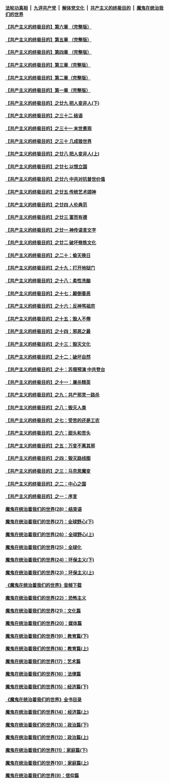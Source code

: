 

####  [法轮功真相](../../../../basic/blob/master/README.md?t=04150830) &nbsp;|&nbsp; [九评共产党](../../../../9ping.md/blob/master/README.md?t=04150830) &nbsp;|&nbsp; [解体党文化](../../../../jtdwh.md/blob/master/README.md?t=04150830)  &nbsp;|&nbsp; [共产主义的终极目的](../../../../gczydzjmd.md/blob/master/README.md?t=04150830) &nbsp;|&nbsp; [魔鬼在统治我们的世界](../../../../mgztzwmdsj.md/blob/master/README.md?t=04150830) 

#### [【共产主义的终极目的】第六章 （完整版）](../pages/nsc422/n11428913.md?t=04150830) 

#### [【共产主义的终极目的】第五章 （完整版）](../pages/nsc422/n11428912.md?t=04150830) 

#### [【共产主义的终极目的】第四章 （完整版）](../pages/nsc422/n11428907.md?t=04150830) 

#### [【共产主义的终极目的】第三章（完整版）](../pages/nsc422/n11428848.md?t=04150830) 

#### [【共产主义的终极目的】第二章（完整版）](../pages/nsc422/n11428831.md?t=04150830) 

#### [【共产主义的终极目的】第一章（完整版）](../pages/nsc422/n11417651.md?t=04150830) 

#### [【共产主义的终极目的】之廿九 把人变非人(下)](../pages/nsc422/n11344140.md?t=04150830) 

#### [【共产主义的终极目的】之三十二 结语](../pages/nsc422/n11360535.md?t=04150830) 

#### [【共产主义的终极目的】之三十一 末世景观](../pages/nsc422/n11351129.md?t=04150830) 

#### [【共产主义的终极目的】之三十 几成狼世界](../pages/nsc422/n11348280.md?t=04150830) 

#### [【共产主义的终极目的】之廿八 把人变非人(上)](../pages/nsc422/n11340492.md?t=04150830) 

#### [【共产主义的终极目的】之廿七 以恨立国](../pages/nsc422/n11336944.md?t=04150830) 

#### [【共产主义的终极目的】之廿六 中共对抗普世价值](../pages/nsc422/n11324785.md?t=04150830) 

#### [【共产主义的终极目的】之廿五 传统艺术颂神](../pages/nsc422/n11296396.md?t=04150830) 

#### [【共产主义的终极目的】之廿四 人伦典范](../pages/nsc422/n11296397.md?t=04150830) 

#### [【共产主义的终极目的】之廿三 富而有德](../pages/nsc422/n11283598.md?t=04150830) 

#### [【共产主义的终极目的】之廿一 神传语言文字](../pages/nsc422/n11263265.md?t=04150830) 

#### [【共产主义的终极目的】之廿二 破坏修炼文化](../pages/nsc422/n11245728.md?t=04150830) 

#### [【共产主义的终极目的】之二十：偷天换日](../pages/nsc422/n11238846.md?t=04150830) 

#### [【共产主义的终极目的】之十九：打开地狱门](../pages/nsc422/n11206376.md?t=04150830) 

#### [【共产主义的终极目的】之十八：柔性洗脑](../pages/nsc422/n11199994.md?t=04150830) 

#### [【共产主义的终极目的】之十七：颠倒善恶](../pages/nsc422/n11179782.md?t=04150830) 

#### [【共产主义的终极目的】之十六：反神骂祖宗](../pages/nsc422/n11166798.md?t=04150830) 

#### [【共产主义的终极目的】之十五：毁人不倦](../pages/nsc422/n11166792.md?t=04150830) 

#### [【共产主义的终极目的】之十四：邪恶之最](../pages/nsc422/n11150249.md?t=04150830) 

#### [【共产主义的终极目的】之十三：毁灭文化](../pages/nsc422/n11135227.md?t=04150830) 

#### [【共产主义的终极目的】之十二：破坏自然](../pages/nsc422/n11135214.md?t=04150830) 

#### [【共产主义的终极目的】之十：苏俄预演 中共登台](../pages/nsc422/n11118424.md?t=04150830) 

#### [【共产主义的终极目的】之十一：屠杀精英](../pages/nsc422/n11118442.md?t=04150830) 

#### [【共产主义的终极目的】之九：共产邪灵一路杀](../pages/nsc422/n11114139.md?t=04150830) 

#### [【共产主义的终极目的】之八：毁灭人类](../pages/nsc422/n11108503.md?t=04150830) 

#### [【共产主义的终极目的】之七：受苦的还是工农](../pages/nsc422/n11101809.md?t=04150830) 

#### [【共产主义的终极目的】之六：甜头和苦头](../pages/nsc422/n11096971.md?t=04150830) 

#### [【共产主义的终极目的】之五：万变不离其邪](../pages/nsc422/n11091285.md?t=04150830) 

#### [【共产主义的终极目的】之四：毁灭路线图](../pages/nsc422/n11086284.md?t=04150830) 

#### [【共产主义的终极目的】之三：马克思魔变](../pages/nsc422/n11061941.md?t=04150830) 

#### [【共产主义的终极目的】之二：中心之国](../pages/nsc422/n11047728.md?t=04150830) 

#### [【共产主义的终极目的】之一：序言](../pages/nsc422/n11086077.md?t=04150830) 

#### [魔鬼在统治着我们的世界(28)：结束语](../pages/nsc422/n10936246.md?t=04150830) 

#### [魔鬼在统治着我们的世界(27)：全球野心(下)](../pages/nsc422/n10928319.md?t=04150830) 

#### [魔鬼在统治着我们的世界(26)：全球野心(上)](../pages/nsc422/n10900318.md?t=04150830) 

#### [魔鬼在统治着我们的世界(25)：全球化](../pages/nsc422/n10788205.md?t=04150830) 

#### [魔鬼在统治着我们的世界(24)：环保主义(下)](../pages/nsc422/n10695307.md?t=04150830) 

#### [魔鬼在统治着我们的世界(23)：环保主义(上)](../pages/nsc422/n10688613.md?t=04150830) 

#### [《魔鬼在统治着我们的世界》音频下载](../pages/nsc422/n10635553.md?t=04150830) 

#### [魔鬼在统治着我们的世界(22)：恐怖主义](../pages/nsc422/n10614727.md?t=04150830) 

#### [魔鬼在统治着我们的世界(21)：文化篇](../pages/nsc422/n10597706.md?t=04150830) 

#### [魔鬼在统治着我们的世界(20)：媒体篇](../pages/nsc422/n10586579.md?t=04150830) 

#### [魔鬼在统治着我们的世界(19)：教育篇(下)](../pages/nsc422/n10564808.md?t=04150830) 

#### [魔鬼在统治着我们的世界(18)：教育篇(上)](../pages/nsc422/n10526970.md?t=04150830) 

#### [魔鬼在统治着我们的世界(17)：艺术篇](../pages/nsc422/n10499093.md?t=04150830) 

#### [魔鬼在统治着我们的世界(16)：法律篇](../pages/nsc422/n10485969.md?t=04150830) 

#### [魔鬼在统治着我们的世界(15)：经济篇(下)](../pages/nsc422/n10469975.md?t=04150830) 

#### [《魔鬼在统治着我们的世界》全书目录](../pages/nsc422/n10464261.md?t=04150830) 

#### [魔鬼在统治着我们的世界(14)：经济篇(上)](../pages/nsc422/n10457370.md?t=04150830) 

#### [魔鬼在统治着我们的世界(13)：政治篇(下)](../pages/nsc422/n10448270.md?t=04150830) 

#### [魔鬼在统治着我们的世界(12)：政治篇(上)](../pages/nsc422/n10444576.md?t=04150830) 

#### [魔鬼在统治着我们的世界(11)：家庭篇(下)](../pages/nsc422/n10440961.md?t=04150830) 

#### [魔鬼在统治着我们的世界(10)：家庭篇(上)](../pages/nsc422/n10435448.md?t=04150830) 

#### [魔鬼在统治着我们的世界(9)：信仰篇](../pages/nsc422/n10432159.md?t=04150830) 


